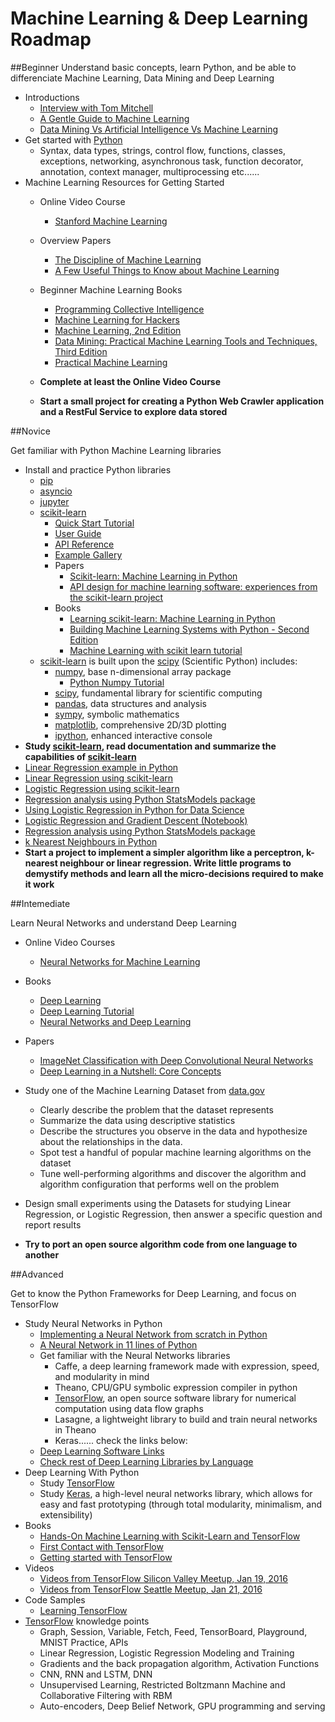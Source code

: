 # Machine Learning & Deep Learning Roadmap

##Beginner
Understand basic concepts, learn Python, and be able to differenciate Machine Learning, Data Mining and Deep Learning

- Introductions
  - [Interview with Tom Mitchell](http://videolectures.net/mlas06_mitchell_itm/)
  - [A Gentle Guide to Machine Learning](https://blog.monkeylearn.com/a-gentle-guide-to-machine-learning/)
  - [Data Mining Vs Artificial Intelligence Vs Machine Learning](http://upfrontanalytics.com/data-mining-vs-artificial-intelligence-vs-machine-learning/)
- Get started with [Python](https://www.python.org/)
    - Syntax, data types, strings, control flow, functions, classes, exceptions, networking, asynchronous task, function decorator, annotation, context manager, multiprocessing etc......
- Machine Learning Resources for Getting Started
  - Online Video Course
    - [Stanford Machine Learning](https://www.coursera.org/learn/machine-learning)
  - Overview Papers
    - [The Discipline of Machine Learning](http://www.cs.cmu.edu/~tom/pubs/MachineLearning.pdf)
    - [A Few Useful Things to Know about Machine Learning](http://homes.cs.washington.edu/~pedrod/papers/cacm12.pdf)
  - Beginner Machine Learning Books
    - [Programming Collective Intelligence](https://www.safaribooksonline.com/library/view/programming-collective-intelligence/9780596529321/)
    - [Machine Learning for Hackers](https://www.safaribooksonline.com/library/view/machine-learning-for/9781449330514/)
    - [Machine Learning, 2nd Edition](https://www.safaribooksonline.com/library/view/machine-learning-2nd/9781466583283/)
    - [Data Mining: Practical Machine Learning Tools and Techniques, Third Edition](https://www.safaribooksonline.com/library/view/data-mining-practical/9780123748560/)
    - [Practical Machine Learning](https://www.safaribooksonline.com/library/view/practical-machine-learning/9781784399689/)

  - **Complete at least the Online Video Course**
  - **Start a small project for creating a Python Web Crawler application and a RestFul Service to explore data stored**

##Novice

Get familiar with Python Machine Learning libraries

  - Install and practice Python libraries
    - [pip](https://pypi.python.org/pypi/pip)
    - [asyncio](https://docs.python.org/3/library/asyncio.html)
    - [jupyter](http://jupyter.org/)
    - [scikit-learn](http://scikit-learn.org)
      - [Quick Start Tutorial](http://scikit-learn.org/stable/tutorial/basic/tutorial.html)
      - [User Guide](http://scikit-learn.org/stable/user_guide.html)
      - [API Reference](http://scikit-learn.org/stable/modules/classes.html)
      - [Example Gallery](http://scikit-learn.org/stable/auto_examples/index.html)
      - Papers
        - [Scikit-learn: Machine Learning in Python](http://jmlr.org/papers/v12/pedregosa11a.html)
        - [API design for machine learning software: experiences from the scikit-learn project](http://arxiv.org/abs/1309.0238)
      - Books
        - [Learning scikit-learn: Machine Learning in Python](https://www.safaribooksonline.com/library/view/learning-scikit-learn-machine/9781783281930/)
        - [Building Machine Learning Systems with Python - Second Edition](https://www.safaribooksonline.com/library/view/building-machine-learning/9781784392772/)
        - [Machine Learning with scikit learn tutorial](http://amueller.github.io/sklearn_tutorial)
    - [scikit-learn](http://scikit-learn.org) is built upon the [scipy](http://www.scipy.org/) (Scientific Python) includes:
      - [numpy](http://www.numpy.org/), base n-dimensional array package
        - [Python Numpy Tutorial](http://cs231n.github.io/python-numpy-tutorial/)
      - [scipy](http://www.scipy.org/), fundamental library for scientific computing
      - [pandas](http://pandas.pydata.org/), data structures and analysis
      - [sympy](http://www.sympy.org/), symbolic mathematics
      - [matplotlib](http://matplotlib.org/), comprehensive 2D/3D plotting
      - [ipython](http://ipython.org/), enhanced interactive console
  - **Study [scikit-learn](http://scikit-learn.org), read documentation and summarize the capabilities of [scikit-learn](http://scikit-learn.org)**
  - [Linear Regression example in Python](http://scipy-cookbook.readthedocs.io/items/LinearRegression.html)
  - [Linear Regression using scikit-learn](http://scikit-learn.org/stable/modules/generated/sklearn.linear_model.LinearRegression.html)
  - [Logistic Regression using scikit-learn](http://scikit-learn.org/stable/modules/generated/sklearn.linear_model.LogisticRegression.html)
  - [Regression analysis using Python StatsModels package](http://blog.yhat.com/posts/logistic-regression-python-rodeo.html)
  - [Using Logistic Regression in Python for Data Science](http://www.dummies.com/programming/big-data/data-science/using-logistic-regression-in-python-for-data-science/)
  - [Logistic Regression and Gradient Descent (Notebook)](http://nbviewer.jupyter.org/github/tfolkman/learningwithdata/blob/master/Logistic%20Gradient%20Descent.ipynb)
  - [Regression analysis using Python StatsModels package](http://www.turingfinance.com/regression-analysis-using-python-statsmodels-and-quandl/)
  - [k Nearest Neighbours in Python](http://scikit-learn.org/stable/modules/neighbors.html)
  - **Start a project to implement a simpler algorithm like a perceptron, k-nearest neighbour or linear regression. Write little programs to demystify methods and learn all the micro-decisions required to make it work**

##Intemediate

Learn Neural Networks and understand Deep Learning

  - Online Video Courses
    - [Neural Networks for Machine Learning](https://www.coursera.org/learn/neural-networks)
  - Books
    - [Deep Learning](http://www.deeplearningbook.org/)
    - [Deep Learning Tutorial](http://deeplearning.net/tutorial/deeplearning.pdf)
    - [Neural Networks and Deep Learning](http://neuralnetworksanddeeplearning.com/)
  - Papers
    - [ImageNet Classification with Deep Convolutional Neural Networks](http://papers.nips.cc/paper/4824-imagenet-classification-with-deep-convolutional-neural-networks.pdf)
    - [Deep Learning in a Nutshell: Core Concepts](https://devblogs.nvidia.com/parallelforall/deep-learning-nutshell-core-concepts/)
  - Study one of the Machine Learning Dataset from [data.gov](https://www.data.gov/)
    - Clearly describe the problem that the dataset represents
    - Summarize the data using descriptive statistics
    - Describe the structures you observe in the data and hypothesize about the relationships in the data.
    - Spot test a handful of popular machine learning algorithms on the dataset
    - Tune well-performing algorithms and discover the algorithm and algorithm configuration that performs well on the problem

  - Design small experiments using the Datasets for studying Linear Regression, or Logistic Regression, then answer a specific question and report results
  - **Try to port an open source algorithm code from one language to another**

##Advanced

Get to know the Python Frameworks for Deep Learning, and focus on TensorFlow

  - Study Neural Networks in Python
    - [Implementing a Neural Network from scratch in Python](http://www.wildml.com/2015/09/implementing-a-neural-network-from-scratch/)
    - [A Neural Network in 11 lines of Python](http://iamtrask.github.io/2015/07/12/basic-python-network/)
    - Get familiar with the Neural Networks libraries
      - Caffe, a deep learning framework made with expression, speed, and modularity in mind
      - Theano, CPU/GPU symbolic expression compiler in python
      - [TensorFlow](http://tensorflow.org/), an open source software library for numerical computation using data flow graphs
      - Lasagne, a lightweight library to build and train neural networks in Theano
      - Keras...... check the links below:
    - [Deep Learning Software Links](http://deeplearning.net/software_links/)
    - [Check rest of Deep Learning Libraries by Language](http://www.teglor.com/b/deep-learning-libraries-language-cm569/)
  - Deep Learning With Python
    - Study [TensorFlow](https://www.tensorflow.org/)
    - Study [Keras](https://keras.io/), a high-level neural networks library, which allows for easy and fast prototyping (through total modularity, minimalism, and extensibility)
  - Books
    - [Hands-On Machine Learning with Scikit-Learn and TensorFlow](https://www.safaribooksonline.com/library/view/hands-on-machine-learning/9781491962282/)
    - [First Contact with TensorFlow](http://jorditorres.org/first-contact-with-tensorflow/)
    - [Getting started with TensorFlow](https://www.safaribooksonline.com/library/view/getting-started-with/9781786468574/)
  - Videos
    - [Videos from TensorFlow Silicon Valley Meetup, Jan 19, 2016](https://blog.altoros.com/videos-from-tensorflow-silicon-valley-meetup-january-19-2016.html)
    - [Videos from TensorFlow Seattle Meetup, Jan 21, 2016](https://blog.altoros.com/videos-from-tensorflow-seattle-meetup-jan-21-2016.html)
  - Code Samples
    - [Learning TensorFlow](https://github.com/chetannaik/learning_tensorflow)
  - [TensorFlow](https://www.tensorflow.org/) knowledge points
    - Graph, Session, Variable, Fetch, Feed, TensorBoard, Playground, MNIST Practice, APIs
    - Linear Regression, Logistic Regression Modeling and Training
    - Gradients and the back propagation algorithm, Activation Functions
    - CNN, RNN and LSTM, DNN
    - Unsupervised Learning, Restricted Boltzmann Machine and Collaborative Filtering with RBM
    - Auto-encoders, Deep Belief Network, GPU programming and serving
